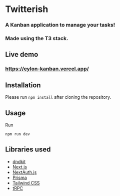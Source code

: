 
# Twitterish
### A Kanban application to manage your tasks!
### Made using the T3 stack.

## Live demo
### https://eylon-kanban.vercel.app/

## Installation
Please run
``` npm install ```
after cloning the repository.

## Usage
Run
```
npm run dev
```

## Libraries used
- [dndkit](https://dndkit.com)
- [Next.js](https://nextjs.org)
- [NextAuth.js](https://next-auth.js.org)
- [Prisma](https://prisma.io)
- [Tailwind CSS](https://tailwindcss.com)
- [tRPC](https://trpc.io)

